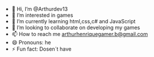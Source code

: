 - 👋 Hi, I’m @Arthurdev13
- 👀 I’m interested in games
- 🌱 I’m currently learning html,css,c# and JavaScript
- 💞️ I’m looking to collaborate on developing my games
- 📫 How to reach me arthurhenriquegamer.b@gmail.com
- 😄 Pronouns: he
- ⚡ Fun fact: Dosen´t have
<!---
Arthurdev13/Arthurdev13 is a ✨ special ✨ repository because its `README.md` (this file) appears on your GitHub profile.
You can click the Preview link to take a look at your changes.
--->
